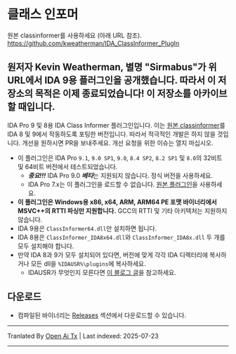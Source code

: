 ﻿
# 클래스 인포머
원본 classinformer를 사용하세요 (아래 URL 참조).  
https://github.com/kweatherman/IDA_ClassInformer_PlugIn

원저자 Kevin Weatherman, 별명 "Sirmabus"가 위 URL에서 IDA 9용 플러그인을 공개했습니다.
따라서 이 저장소의 목적은 이제 종료되었습니다!
이 저장소를 아카이브할 때입니다.
---------------------------------

IDA Pro 9 및 8용 IDA Class Informer 플러그인입니다. 이는 [원본 classinformer](https://sourceforge.net/projects/classinformer/)를 IDA 8 및 9에서 작동하도록 포팅한 버전입니다. 따라서 적극적인 개발은 하지 않을 것입니다. 개선을 원하시면 PR을 보내주세요. 개선 요청을 위한 이슈는 열지 마십시오.

 - 이 플러그인은 IDA Pro `9.1`, `9.0 SP1`, `9.0`, `8.4 SP2`, `8.2 SP1` 및 `8.0`의 32비트 및 64비트 버전에서 테스트되었습니다.
   - ***중요!!!*** IDA Pro 9.0 ***베타***는 지원되지 않습니다. 정식 버전을 사용하세요.
   - IDA Pro 7.x는 이 플러그인을 로드할 수 없습니다. [원본 플러그인](https://sourceforge.net/projects/classinformer/)을 사용하세요.
 - **이 플러그인은 Windows용 x86, x64, ARM, ARM64 PE 포맷 바이너리에서 MSVC++의 RTTI 파싱만 지원합니다.** GCC의 RTTI 및 기타 아키텍처는 지원하지 않습니다.
 - IDA 9용은 `ClassInformer64.dll`만 설치하면 됩니다.
 - IDA 8용은 `ClassInformer_IDA8x64.dll`와 `ClassInformer_IDA8x.dll` 두 개를 모두 설치해야 합니다.
 - 만약 IDA 8과 9가 모두 설치되어 있다면, 버전에 맞게 각각 IDA 디렉터리에 복사하거나 모든 dll을 `%IDAUSR%\plugins`에 복사하세요.
   - IDAUSR가 무엇인지 모른다면 [이 블로그 글](https://hex-rays.com/blog/igors-tip-of-the-week-33-idas-user-directory-idausr)을 참고하세요.

## 다운로드
- 컴파일된 바이너리는 [Releases](../../releases) 섹션에서 다운로드할 수 있습니다.



---

Tranlated By [Open Ai Tx](https://github.com/OpenAiTx/OpenAiTx) | Last indexed: 2025-07-23

---